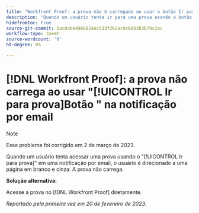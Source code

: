 ```yaml
---
title: "Workfront Proof: a prova não é carregada ao usar o botão Ir para prova na notificação por email"
description: "Quando um usuário tenta ir para uma prova usando o botão Ir para prova em uma notificação por email, o usuário é direcionado a uma página em branco e cinza. A prova não carrega."
hidefromtoc: true
source-git-commit: 5ac0ab64966824ac533f262ac9cb863b3b79c2ac
workflow-type: tm+mt
source-wordcount: '0'
ht-degree: 0%

---
```



# [!DNL Workfront Proof]: a prova não carrega ao usar &quot;[!UICONTROL Ir para prova]Botão &quot; na notificação por email

>[!NOTE]
>
>Esse problema foi corrigido em 2 de março de 2023.

Quando um usuário tenta acessar uma prova usando o &quot;[!UICONTROL Ir para prova]&quot; em uma notificação por email, o usuário é direcionado a uma página em branco e cinza. A prova não carrega.

**Solução alternativa:**

Acesse a prova no [!DNL Workfront Proof] diretamente.

_Reportado pela primeira vez em 20 de fevereiro de 2023._

